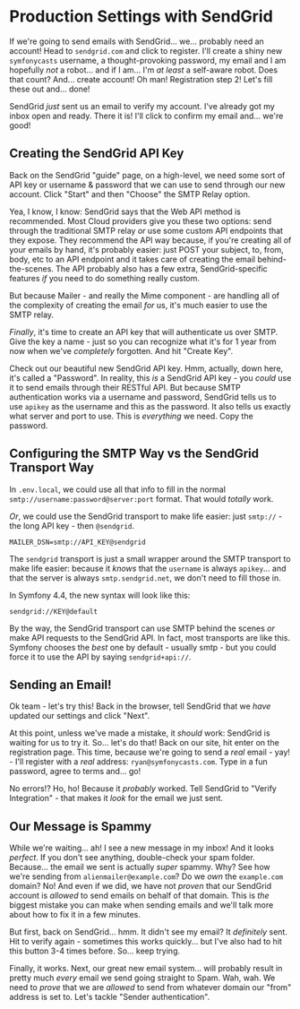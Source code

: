 # Production Settings with SendGrid

If we're going to send emails with SendGrid... we... probably need an account!
Head to `sendgrid.com` and click to register. I'll create a shiny new
`symfonycasts` username, a thought-provoking password, my email and I am hopefully
*not* a robot... and if I am... I'm *at least* a self-aware robot. Does that count?
And... create account! Oh man! Registration step 2! Let's fill these out and... done!

SendGrid *just* sent us an email to verify my account. I've already got my
inbox open and ready. There it is! I'll click to confirm my email and... we're
good!

## Creating the SendGrid API Key

Back on the SendGrid "guide" page, on a high-level, we need some sort of API key
or username & password that we can use to send through our new account. Click "Start"
and then "Choose" the SMTP Relay option.

Yea, I know, I know: SendGrid says that the Web API method is recommended. Most
Cloud providers give you these two options: send through the traditional SMTP relay
*or* use some custom API endpoints that they expose. They recommend the API way
because, if you're creating all of your emails by hand, it's probably easier: just
POST your subject, to, from, body, etc to an API endpoint and it takes care of
creating the email behind-the-scenes. The API probably also has a few extra,
SendGrid-specific features *if* you need to do something really custom.

But because Mailer - and really the Mime component - are handling all of the complexity
of creating the email *for* us, it's much easier to use the SMTP relay.

*Finally*, it's time to create an API key that will authenticate us over SMTP.
Give the key a name - just so you can recognize what it's for 1 year from now when
we've *completely* forgotten. And hit "Create Key".

Check out our beautiful new SendGrid API key. Hmm, actually, down here, it's
called a "Password". In reality, this *is* a SendGrid API key - you *could* use
it to send emails through their RESTful API. But because SMTP authentication works
via a username and password, SendGrid tells us to use `apikey` as the username
and this as the password. It also tells us exactly what server and port to use.
This is *everything* we need. Copy the password.

## Configuring the SMTP Way vs the SendGrid Transport Way

In `.env.local`, we could use all that info to fill in the normal
`smtp://username:password@server:port` format. That would *totally* work.

*Or*, we could use the SendGrid transport to make life easier: just
`smtp://` - the long API key - then `@sendgrid`.

```
MAILER_DSN=smtp://API_KEY@sendgrid
```

The `sendgrid` transport is just a small wrapper around the SMTP transport to
make life easier: because it *knows* that the `username` is always `apikey`... and
that the server is always `smtp.sendgrid.net`, we don't need to fill those in.

In Symfony 4.4, the new syntax will look like this:

```
sendgrid://KEY@default
```

By the way, the SendGrid transport can use SMTP behind the scenes *or* make
API requests to the SendGrid API. In fact, most transports are like this.
Symfony chooses the *best* one by default - usually smtp - but you could force
it to use the API by saying `sendgrid+api://`.

## Sending an Email!

Ok team - let's try this! Back in the browser, tell SendGrid that we *have*
updated our settings and click "Next".

At this point, unless we've made a mistake, it *should* work: SendGrid is waiting
for us to try it. So... let's do that! Back on our site, hit enter on the
registration page. This time, because we're going to send a *real* email - yay! -
I'll register with a *real* address: `ryan@symfonycasts.com`. Type in a fun password,
agree to terms and... go!

No errors!? Ho, ho! Because it *probably* worked. Tell SendGrid to
"Verify Integration" - that makes it *look* for the email we just sent.

## Our Message is Spammy

While we're waiting... ah! I see a new message in my inbox! And it looks *perfect*.
If you don't see anything, double-check your spam folder. Because... the email
we sent is actually *super* spammy. Why? See how we're sending from
`alienmailer@example.com`? Do we *own* the `example.com` domain? No! And even if
we did, we have not *proven* that our SendGrid account is *allowed* to send emails
on behalf of that domain. This is *the* biggest mistake you can make when sending
emails and we'll talk more about how to fix it in a few minutes.

But first, back on SendGrid... hmm. It didn't see my email? It *definitely* sent.
Hit to verify again - sometimes this works quickly... but I've also had to hit
this button 3-4 times before. So... keep trying.

Finally, it works. Next, our great new email system... will probably result in
pretty much *every* email we send going straight to Spam. Wah, wah. We need to
*prove* that we are *allowed* to send from whatever domain our "from" address is
set to. Let's tackle "Sender authentication".

